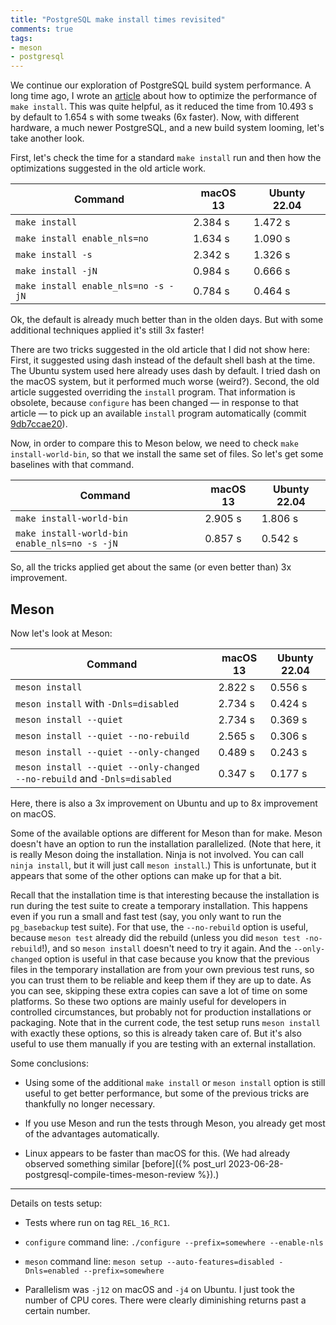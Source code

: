 ```yaml
---
title: "PostgreSQL make install times revisited"
comments: true
tags:
- meson
- postgresql
---
```


We continue our exploration of PostgreSQL build system performance.  A
long time ago, I wrote an
[article](https://petereisentraut.blogspot.com/2012/03/postgresql-make-install-times.html)
about how to optimize the performance of `make install`.  This was
quite helpful, as it reduced the time from 10.493 s by default to
1.654 s with some tweaks (6x faster).  Now, with different hardware, a
much newer PostgreSQL, and a new build system looming, let's take
another look.

First, let's check the time for a standard `make install` run and then
how the optimizations suggested in the old article work.

| Command                             | macOS 13 | Ubunty 22.04 |
|-------------------------------------|----------|--------------|
| `make install`                      | 2.384 s  | 1.472 s      |
| `make install enable_nls=no`        | 1.634 s  | 1.090 s      |
| `make install -s`                   | 2.342 s  | 1.326 s      |
| `make install -jN`                  | 0.984 s  | 0.666 s      |
| `make install enable_nls=no -s -jN` | 0.784 s  | 0.464 s      |

Ok, the default is already much better than in the olden days.  But
with some additional techniques applied it's still 3x faster!

There are two tricks suggested in the old article that I did not show
here: First, it suggested using dash instead of the default shell bash
at the time.  The Ubuntu system used here already uses dash by
default.  I tried dash on the macOS system, but it performed much
worse (weird?).  Second, the old article suggested overriding the
`install` program.  That information is obsolete, because `configure`
has been changed — in response to that article — to pick up an
available `install` program automatically (commit
[9db7ccae20](https://git.postgresql.org/gitweb/?p=postgresql.git;a=commit;h=9db7ccae20)).

Now, in order to compare this to Meson below, we need to check `make
install-world-bin`, so that we install the same set of files.  So
let's get some baselines with that command.

| Command                                       | macOS 13 | Ubunty 22.04 |
|-----------------------------------------------|----------|--------------|
| `make install-world-bin`                      | 2.905 s  | 1.806 s      |
| `make install-world-bin enable_nls=no -s -jN` | 0.857 s  | 0.542 s      |

So, all the tricks applied get about the same (or even better than) 3x
improvement.

## Meson

Now let's look at Meson:

| Command                                                                  | macOS 13 | Ubunty 22.04 |
|--------------------------------------------------------------------------|----------|--------------|
| `meson install`                                                          | 2.822 s  | 0.556 s      |
| `meson install` with `-Dnls=disabled`                                    | 2.734 s  | 0.424 s      |
| `meson install --quiet`                                                  | 2.734 s  | 0.369 s      |
| `meson install --quiet --no-rebuild`                                     | 2.565 s  | 0.306 s      |
| `meson install --quiet --only-changed`                                   | 0.489 s  | 0.243 s      |
| `meson install --quiet --only-changed --no-rebuild` and `-Dnls=disabled` | 0.347 s  | 0.177 s      |

Here, there is also a 3x improvement on Ubuntu and up to 8x
improvement on macOS.

Some of the available options are different for Meson than for make.
Meson doesn't have an option to run the installation parallelized.
(Note that here, it is really Meson doing the installation.  Ninja is
not involved.  You can call `ninja install`, but it will just call
`meson install`.)  This is unfortunate, but it appears that some of
the other options can make up for that a bit.

Recall that the installation time is that interesting because the
installation is run during the test suite to create a temporary
installation.  This happens even if you run a small and fast test
(say, you only want to run the `pg_basebackup` test suite).  For that
use, the `--no-rebuild` option is useful, because `meson test` already
did the rebuild (unless you did `meson test -no-rebuild`!), and so
`meson install` doesn't need to try it again.  And the
`--only-changed` option is useful in that case because you know that
the previous files in the temporary installation are from your own
previous test runs, so you can trust them to be reliable and keep them
if they are up to date.  As you can see, skipping these extra copies
can save a lot of time on some platforms.  So these two options are
mainly useful for developers in controlled circumstances, but probably
not for production installations or packaging.  Note that in the
current code, the test setup runs `meson install` with exactly these
options, so this is already taken care of.  But it's also useful to
use them manually if you are testing with an external installation.

Some conclusions:

* Using some of the additional `make install` or `meson install`
  option is still useful to get better performance, but some of the
  previous tricks are thankfully no longer necessary.

* If you use Meson and run the tests through Meson, you already get
  most of the advantages automatically.

* Linux appears to be faster than macOS for this.  (We had already
  observed something similar [before]({% post_url
  2023-06-28-postgresql-compile-times-meson-review %}).)

---
Details on tests setup:

* Tests where run on tag `REL_16_RC1`.

* `configure` command line: `./configure --prefix=somewhere --enable-nls`

* `meson` command line: `meson setup --auto-features=disabled -Dnls=enabled --prefix=somewhere`

* Parallelism was `-j12` on macOS and `-j4` on Ubuntu.  I just took
  the number of CPU cores.  There were clearly diminishing returns
  past a certain number.

